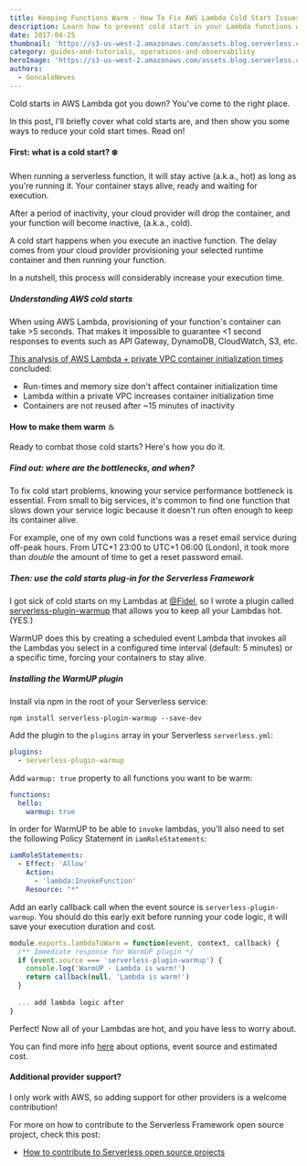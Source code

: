 ```yaml
---
title: Keeping Functions Warm - How To Fix AWS Lambda Cold Start Issues
description: Learn how to prevent cold start in your Lambda functions with the Serverless WarmUp plugin.
date: 2017-04-25
thumbnail: 'https://s3-us-west-2.amazonaws.com/assets.blog.serverless.com/header+images/keep-your-lambdas-warm.jpg'
category: guides-and-tutorials, operations-and-observability
heroImage: 'https://s3-us-west-2.amazonaws.com/assets.blog.serverless.com/header+images/keep-your-lambdas-warm.jpg'
authors:
  - GoncaloNeves
---
```


Cold starts in AWS Lambda got you down? You've come to the right place.

In this post, I'll briefly cover what cold starts are, and then show you some ways to reduce your cold start times. Read on!

#### First: what is a cold start? ❄️

When running a serverless function, it will stay active (a.k.a., hot) as long as you're running it. Your container stays alive, ready and waiting for execution.

After a period of inactivity, your cloud provider will drop the container, and your function will become inactive, (a.k.a., cold).

A cold start happens when you execute an inactive function. The delay comes from your cloud provider provisioning your selected runtime container and then running your function.

In a nutshell, this process will considerably increase your execution time.

##### Understanding AWS cold starts

When using AWS Lambda, provisioning of your function's container can take >5 seconds. That makes it impossible to guarantee <1 second responses to events such as API Gateway, DynamoDB, CloudWatch, S3, etc.

[This analysis of AWS Lambda + private VPC container initialization times](https://robertvojta.com/aws-journey-api-gateway-lambda-vpc-performance-452c6932093b) concluded:
- Run-times and memory size don't affect container initialization time
- Lambda within a private VPC increases container initialization time
- Containers are not reused after ~15 minutes of inactivity

#### How to make them warm ♨

Ready to combat those cold starts? Here's how you do it.

##### Find out: where are the bottlenecks, and when?

To fix cold start problems, knowing your service performance bottleneck is essential. From small to big services, it's common to find one function that slows down your service logic because it doesn't run often enough to keep its container alive.

For example, one of my own cold functions was a reset email service during off-peak hours. From UTC+1 23:00 to UTC+1 06:00 (London), it took more than *double* the amount of time to get a reset password email.

##### Then: use the cold starts plug-in for the Serverless Framework

I got sick of cold starts on my Lambdas at [@Fidel](https://fidel.uk), so I wrote a plugin called [serverless-plugin-warmup](https://github.com/FidelLimited/serverless-plugin-warmup) that allows you to keep all your Lambdas hot. (YES.)

WarmUP does this by creating a scheduled event Lambda that invokes all the Lambdas you select in a configured time interval (default: 5 minutes) or a specific time, forcing your containers to stay alive.

##### Installing the WarmUP plugin

Install via npm in the root of your Serverless service:
```
npm install serverless-plugin-warmup --save-dev
```

Add the plugin to the `plugins` array in your Serverless `serverless.yml`:

```yml
plugins:
  - serverless-plugin-warmup
```

Add `warmup: true` property to all functions you want to be warm:

```yml
functions:
  hello:
    warmup: true
```

In order for WarmUP to be able to `invoke` lambdas, you'll also need to set the following Policy Statement in `iamRoleStatements`:

```yaml
iamRoleStatements:
  - Effect: 'Allow'
    Action:
      - 'lambda:InvokeFunction'
    Resource: "*"
```

Add an early callback call when the event source is `serverless-plugin-warmup`. You should do this early exit before running your code logic, it will save your execution duration and cost.

```javascript
module.exports.lambdaToWarm = function(event, context, callback) {
  /** Immediate response for WarmUP plugin */
  if (event.source === 'serverless-plugin-warmup') {
    console.log('WarmUP - Lambda is warm!')
    return callback(null, 'Lambda is warm!')
  }
  
  ... add lambda logic after
}
```

Perfect! Now all of your Lambdas are hot, and you have less to worry about.

You can find more info [here](https://github.com/FidelLimited/serverless-plugin-warmup#options) about options, event source and estimated cost. 

#### Additional provider support?

I only work with AWS, so adding support for other providers is a welcome contribution!

For more on how to contribute to the Serverless Framework open source project, check this post:
- [How to contribute to Serverless open source projects](https://serverless.com/blog/how-contribute-to-serverless-open-source/)
